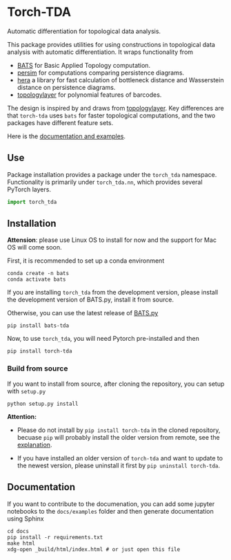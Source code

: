 # Torch-TDA

Automatic differentiation for topological data analysis. 

This package provides utilities for using constructions in topological data analysis
with automatic differentiation.  It wraps functionality from
* [BATS](https://comptop.github.io/BATS.py) for Basic Applied Topology computation.
* [persim](https://persim.scikit-tda.org/en/latest/) for computations comparing persistence diagrams.
* [hera](https://bitbucket.org/grey_narn/hera/src/master/) a library for fast calculation of bottleneck distance and Wasserstein distance on persistence diagrams.
* [topologylayer](https://github.com/bruel-gabrielsson/TopologyLayer) for polynomial features of barcodes.

The design is inspired by and draws from [topologylayer](https://github.com/bruel-gabrielsson/TopologyLayer).  Key differences are that `torch-tda` uses `bats` for faster topological computations, and the two packages have different feature sets.

Here is the [documentation and examples](https://torch-tda.readthedocs.io/en/latest/). 

## Use

Package installation provides a package under the `torch_tda` namespace.  Functionality is primarily under `torch_tda.nn`, which provides several PyTorch layers.

```python
import torch_tda
```

## Installation

**Attension**: please use Linux OS to install for now and the support for Mac OS will come soon. 

First, it is recommended to set up a conda environment
```
conda create -n bats
conda activate bats
```

If you are installing `torch_tda` from the development version, please install the development version of BATS.py, install it from source.   

Otherwise, you can use the latest release of [BATS.py](https://comptop.github.io/BATS.py)
```
pip install bats-tda
```
Now, to use `torch_tda`, you will need Pytorch pre-installed and then 
```
pip install torch-tda
```

### Build from source
If you want to install from source, after cloning the repository, you can setup with `setup.py`
```
python setup.py install
```
**Attention:** 
- Please do not install by `pip install torch-tda` in the cloned repository, becuase `pip` will probably install the older version from remote, see the [explanation](https://stackoverflow.com/questions/14617136/why-is-pip-installing-an-old-version-of-my-package).

- If you have installed an older version of `torch-tda` and want to update to the newest version, please uninstall it first by `pip uninstall torch-tda`. 

## Documentation

If you want to contribute to the documenation, you can add some jupyter notebooks to the `docs/examples` folder and then generate documentation using Sphinx
```
cd docs
pip install -r requirements.txt
make html
xdg-open _build/html/index.html # or just open this file
```
